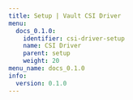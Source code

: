 ```yaml
---
title: Setup | Vault CSI Driver
menu:
  docs_0.1.0:
    identifier: csi-driver-setup
    name: CSI Driver
    parent: setup
    weight: 20
menu_name: docs_0.1.0
info:
  version: 0.1.0
---
```


